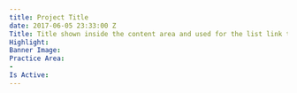 ```yaml
---
title: Project Title
date: 2017-06-05 23:33:00 Z
Title: Title shown inside the content area and used for the list link text
Highlight: 
Banner Image: 
Practice Area:
- 
Is Active: 
---
```


